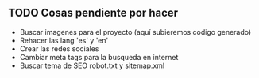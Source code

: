 ## TODO Cosas pendiente por hacer

- Buscar imagenes para el proyecto (aquí subieremos codigo generado)
- Rehacer las lang 'es' y 'en'
- Crear las redes sociales 
- Cambiar meta tags para la busqueda en internet
- Buscar tema de SEO robot.txt y sitemap.xml